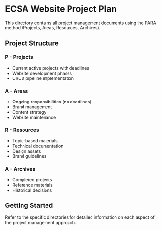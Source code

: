# ECSA Website Project Plan

This directory contains all project management documents using the PARA method (Projects, Areas, Resources, Archives).

## Project Structure

### P - Projects
- Current active projects with deadlines
- Website development phases
- CI/CD pipeline implementation

### A - Areas
- Ongoing responsibilities (no deadlines)
- Brand management
- Content strategy
- Website maintenance

### R - Resources
- Topic-based materials
- Technical documentation
- Design assets
- Brand guidelines

### A - Archives
- Completed projects
- Reference materials
- Historical decisions

## Getting Started

Refer to the specific directories for detailed information on each aspect of the project management approach.